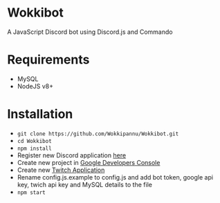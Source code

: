 # Wokkibot
A JavaScript Discord bot using Discord.js and Commando

# Requirements
- MySQL
- NodeJS v8+

# Installation
- `git clone https://github.com/Wokkipannu/Wokkibot.git`
- `cd Wokkibot`
- `npm install`
- Register new Discord application [here](https://discordapp.com/developers/applications/me#top)
- Create new project in [Google Developers Console](https://developers.google.com/youtube/v3/getting-started)
- Create new [Twitch Application](https://dev.twitch.tv/)
- Rename config.js.example to config.js and add bot token, google api key, twich api key and MySQL details to the file
- `npm start`